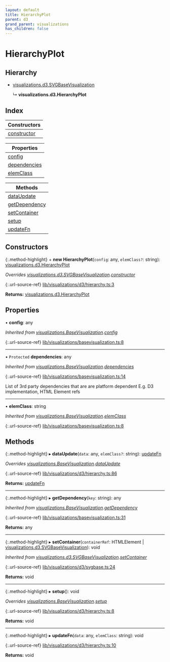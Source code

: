 ```yaml
---
layout: default
title: HierarchyPlot
parent: d3
grand_parent: visualizations
has_children: false
---
```


# HierarchyPlot

## Hierarchy

* [visualizations.d3.SVGBaseVisualization](/docs/classes/visualizations_d3_svgbasevisualization)

  ↳ **visualizations.d3.HierarchyPlot**

## Index

| Constructors |
|-----------|
| [constructor](#constructor) |

| Properties |
|-----------|
| [config](#config) |
| [dependencies](#dependencies) |
| [elemClass](#elemclass) |

| Methods |
|-----------|
| [dataUpdate](#dataupdate) |
| [getDependency](#getdependency) |
| [setContainer](#setcontainer) |
| [setup](#setup) |
| [updateFn](#updatefn) |

## Constructors

{:.method-highlight}
\+ **new HierarchyPlot**(`config`: any, `elemClass?`: string): [visualizations.d3.HierarchyPlot](/docs/classes/visualizations_d3_hierarchyplot)

*Overrides [visualizations.d3.SVGBaseVisualization](/docs/classes/visualizations_d3_svgbasevisualization).[constructor](/docs/classes/visualizations_d3_svgbasevisualization#constructor)*

{:.url-source-ref}
[lib/visualizations/d3/hierarchy.ts:3](https://github.com/ascentcore/dataspot/blob/b02167c/lib/visualizations/d3/hierarchy.ts#L3)

**Returns:** [visualizations.d3.HierarchyPlot](/docs/classes/visualizations_d3_hierarchyplot)

## Properties

•  **config**: any

*Inherited from [visualizations.BaseVisualization](/docs/classes/visualizations_basevisualization).[config](/docs/classes/visualizations_basevisualization#config)*

{:.url-source-ref}
[lib/visualizations/basevisualization.ts:8](https://github.com/ascentcore/dataspot/blob/b02167c/lib/visualizations/basevisualization.ts#L8)

___

• `Protected` **dependencies**: any

*Inherited from [visualizations.BaseVisualization](/docs/classes/visualizations_basevisualization).[dependencies](/docs/classes/visualizations_basevisualization#dependencies)*

{:.url-source-ref}
[lib/visualizations/basevisualization.ts:14](https://github.com/ascentcore/dataspot/blob/b02167c/lib/visualizations/basevisualization.ts#L14)

List of 3rd party dependencies that are are platform dependent
E.g. D3 implementation, HTML Element refs

___

•  **elemClass**: string

*Inherited from [visualizations.BaseVisualization](/docs/classes/visualizations_basevisualization).[elemClass](/docs/classes/visualizations_basevisualization#elemclass)*

{:.url-source-ref}
[lib/visualizations/basevisualization.ts:8](https://github.com/ascentcore/dataspot/blob/b02167c/lib/visualizations/basevisualization.ts#L8)

## Methods

{:.method-highlight}
▸ **dataUpdate**(`data`: any, `elemClass?`: string): [updateFn](/docs/classes/visualizations_d3_hierarchyplot#updatefn)

*Overrides [visualizations.BaseVisualization](/docs/classes/visualizations_basevisualization).[dataUpdate](/docs/classes/visualizations_basevisualization#dataupdate)*

{:.url-source-ref}
[lib/visualizations/d3/hierarchy.ts:86](https://github.com/ascentcore/dataspot/blob/b02167c/lib/visualizations/d3/hierarchy.ts#L86)

**Returns:** [updateFn](/docs/classes/visualizations_d3_hierarchyplot#updatefn)

___

{:.method-highlight}
▸ **getDependency**(`key`: string): any

*Inherited from [visualizations.BaseVisualization](/docs/classes/visualizations_basevisualization).[getDependency](/docs/classes/visualizations_basevisualization#getdependency)*

{:.url-source-ref}
[lib/visualizations/basevisualization.ts:31](https://github.com/ascentcore/dataspot/blob/b02167c/lib/visualizations/basevisualization.ts#L31)

**Returns:** any

___

{:.method-highlight}
▸ **setContainer**(`containerRef`: HTMLElement \| [visualizations.d3.SVGBaseVisualization](/docs/classes/visualizations_d3_svgbasevisualization)): void

*Inherited from [visualizations.d3.SVGBaseVisualization](/docs/classes/visualizations_d3_svgbasevisualization).[setContainer](/docs/classes/visualizations_d3_svgbasevisualization#setcontainer)*

{:.url-source-ref}
[lib/visualizations/d3/svgbase.ts:24](https://github.com/ascentcore/dataspot/blob/b02167c/lib/visualizations/d3/svgbase.ts#L24)

**Returns:** void

___

{:.method-highlight}
▸ **setup**(): void

*Overrides [visualizations.BaseVisualization](/docs/classes/visualizations_basevisualization).[setup](/docs/classes/visualizations_basevisualization#setup)*

{:.url-source-ref}
[lib/visualizations/d3/hierarchy.ts:8](https://github.com/ascentcore/dataspot/blob/b02167c/lib/visualizations/d3/hierarchy.ts#L8)

**Returns:** void

___

{:.method-highlight}
▸ **updateFn**(`data`: any, `elemClass`: string): void

{:.url-source-ref}
[lib/visualizations/d3/hierarchy.ts:10](https://github.com/ascentcore/dataspot/blob/b02167c/lib/visualizations/d3/hierarchy.ts#L10)

**Returns:** void
